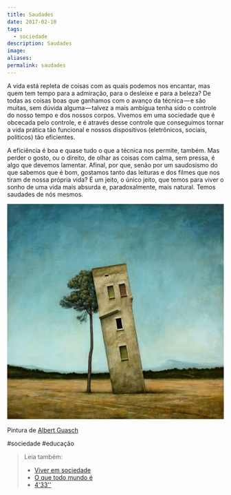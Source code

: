 ```yaml
---
title: Saudades
date: 2017-02-10
tags:
  - sociedade
description: Saudades
image: 
aliases:
permalink: saudades
---
```

A vida está repleta de coisas com as quais podemos nos encantar, mas quem tem tempo para a admiração, para o desleixe e para a beleza? De todas as coisas boas que ganhamos com o avanço da técnica — e são muitas, sem dúvida alguma — talvez a mais ambígua tenha sido o controle do nosso tempo e dos nossos corpos. Vivemos em uma sociedade que é obcecada pelo controle, e é através desse controle que conseguimos tornar a vida prática tão funcional e nossos dispositivos (eletrônicos, sociais, políticos) tão eficientes.

A eficiência é boa e quase tudo o que a técnica nos permite, também. Mas perder o gosto, ou o direito, de olhar as coisas com calma, sem pressa, é algo que devemos lamentar. Afinal, por que, senão por um saudosismo do que sabemos que é bom, gostamos tanto das leituras e dos filmes que nos tiram de nossa própria vida? É um jeito, o único jeito, que temos para viver o sonho de uma vida mais absurda e, paradoxalmente, mais natural. Temos saudades de nós mesmos.

<img src="/assets/img/saudades-medium.jpeg">

Pintura de [Albert Guasch](http://www.faithistorment.com/2014/02/paintings-by-albert-guasch.html)


#sociedade #educação

> Leia também:
> - <a href="/viver-em-sociedade">Viver em sociedade</a>
> - <a href="/o-que-todo-mundo-e">O que todo mundo é</a>
> - <a href="/433">4'33''</a>
